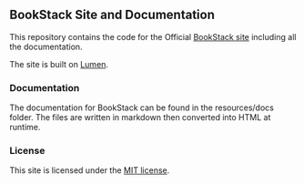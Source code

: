 ## BookStack Site and Documentation

This repository contains the code for the Official [BookStack site](https://www.bookstackapp.com/) including all the documentation.

The site is built on [Lumen](https://lumen.laravel.com/).

### Documentation

The documentation for BookStack can be found in the resources/docs folder. The files are written in markdown then converted into HTML at runtime.

### License

This site is licensed under the [MIT license](http://opensource.org/licenses/MIT).
